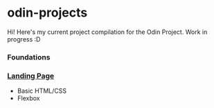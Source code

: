 # odin-projects
Hi! Here's my current project compilation for the Odin Project. Work in progress :D

### Foundations

### [Landing Page](https://himanimanjunath.github.io/odin-projects/landing-page/)  

- Basic HTML/CSS
- Flexbox